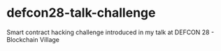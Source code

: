 # defcon28-talk-challenge
Smart contract hacking challenge introduced in my talk at DEFCON 28 - Blockchain Village
